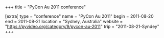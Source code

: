 +++
title = "PyCon Au 2011 conference"

[extra]
type = "conference"
name = "PyCon Au 2011"
begin = 2011-08-20
end = 2011-08-21
location = "Sydney, Australia"
website = "https://pyvideo.org/category/9/pycon-au-2011"
trip = "2011-08-21-Syndey"
+++

